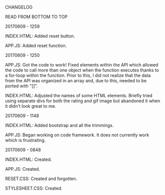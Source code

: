 CHANGELOG

READ FROM BOTTOM TO TOP

20170609 - 1259

INDEX.HTML: Added reset button.

APP.JS: Added reset function.

20170609 - 1250

APP.JS: Got the code to work! Fixed elements within the API which allowed the code to call more than one object when the function executes thanks to a for-loop within the function. Prior to this, I did not realize that the data from the API was organized in an array and, due to this, needed to be ported with "[]".

INDEX.HTML: Adjusted the names of some HTML elements. Briefly tried using separate divs for both the rating and gif image but abandoned it when it didn't look great to me.

20170609 - 1148

INDEX.HTML: Added bootstrap and all the trimmings.

APP.JS: Began working on code framework. It does not currently work which is frustrating.

20170609 - 0848

INDEX.HTML: Created.

APP.JS: Created.

RESET.CSS: Created and forgotten.

STYLESHEET.CSS: Created.